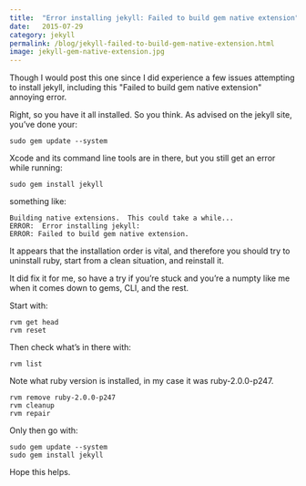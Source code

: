 ```yaml
---
title:  "Error installing jekyll: Failed to build gem native extension"
date:   2015-07-29
category: jekyll
permalink: /blog/jekyll-failed-to-build-gem-native-extension.html
image: jekyll-gem-native-extension.jpg
---
```

Though I would post this one since I did experience a few issues attempting to install jekyll, including this "Failed to build gem native extension" annoying error.

Right, so you have it all installed. So you think. As advised on the jekyll site, you’ve done your:

```
sudo gem update --system
```

Xcode and its command line tools are in there, but you still get an error while running:

```
sudo gem install jekyll
```

something like:

```
Building native extensions.  This could take a while...
ERROR:  Error installing jekyll:
ERROR: Failed to build gem native extension.
```

It appears that the installation order is vital, and therefore you should try to uninstall ruby, start from a clean situation, and reinstall it.

It did fix it for me, so have a try if you’re stuck and you’re a numpty like me when it comes down to gems, CLI, and the rest.

Start with:

```
rvm get head
rvm reset
```

Then check what’s in there with:

```
rvm list
```

Note what ruby version is installed, in my case it was ruby-2.0.0-p247.

```
rvm remove ruby-2.0.0-p247
rvm cleanup
rvm repair
```

Only then go with:

```
sudo gem update --system
sudo gem install jekyll
```

Hope this helps.